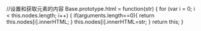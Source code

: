 //设置和获取元素的内容
Base.prototype.html = function(str) {
	for (var i = 0; i < this.nodes.length; i++) {
		if(arguments.length==0){
			return this.nodes[i].innerHTML;
		}
		this.nodes[i].innerHTML=str;
	}
	return this;
}